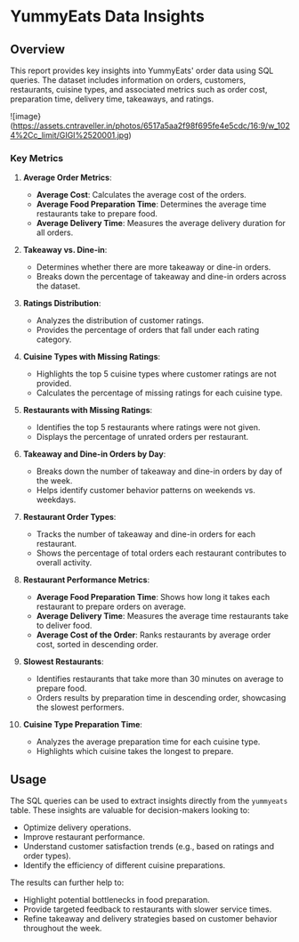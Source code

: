 # YummyEats Data Insights

## Overview
This report provides key insights into YummyEats' order data using SQL queries. The dataset includes information on orders, customers, restaurants, cuisine types, and associated metrics such as order cost, preparation time, delivery time, takeaways, and ratings.

![image}(https://assets.cntraveller.in/photos/6517a5aa2f98f695fe4e5cdc/16:9/w_1024%2Cc_limit/GIGI%2520001.jpg)

### Key Metrics
1. **Average Order Metrics**:
   - **Average Cost**: Calculates the average cost of the orders.
   - **Average Food Preparation Time**: Determines the average time restaurants take to prepare food.
   - **Average Delivery Time**: Measures the average delivery duration for all orders.

2. **Takeaway vs. Dine-in**:
   - Determines whether there are more takeaway or dine-in orders.
   - Breaks down the percentage of takeaway and dine-in orders across the dataset.

3. **Ratings Distribution**:
   - Analyzes the distribution of customer ratings.
   - Provides the percentage of orders that fall under each rating category.

4. **Cuisine Types with Missing Ratings**:
   - Highlights the top 5 cuisine types where customer ratings are not provided.
   - Calculates the percentage of missing ratings for each cuisine type.

5. **Restaurants with Missing Ratings**:
   - Identifies the top 5 restaurants where ratings were not given.
   - Displays the percentage of unrated orders per restaurant.

6. **Takeaway and Dine-in Orders by Day**:
   - Breaks down the number of takeaway and dine-in orders by day of the week.
   - Helps identify customer behavior patterns on weekends vs. weekdays.

7. **Restaurant Order Types**:
   - Tracks the number of takeaway and dine-in orders for each restaurant.
   - Shows the percentage of total orders each restaurant contributes to overall activity.

8. **Restaurant Performance Metrics**:
   - **Average Food Preparation Time**: Shows how long it takes each restaurant to prepare orders on average.
   - **Average Delivery Time**: Measures the average time restaurants take to deliver food.
   - **Average Cost of the Order**: Ranks restaurants by average order cost, sorted in descending order.

9. **Slowest Restaurants**:
   - Identifies restaurants that take more than 30 minutes on average to prepare food.
   - Orders results by preparation time in descending order, showcasing the slowest performers.

10. **Cuisine Type Preparation Time**:
    - Analyzes the average preparation time for each cuisine type.
    - Highlights which cuisine takes the longest to prepare.

## Usage
The SQL queries can be used to extract insights directly from the `yummyeats` table. These insights are valuable for decision-makers looking to:
- Optimize delivery operations.
- Improve restaurant performance.
- Understand customer satisfaction trends (e.g., based on ratings and order types).
- Identify the efficiency of different cuisine preparations.

The results can further help to:
- Highlight potential bottlenecks in food preparation.
- Provide targeted feedback to restaurants with slower service times.
- Refine takeaway and delivery strategies based on customer behavior throughout the week.
